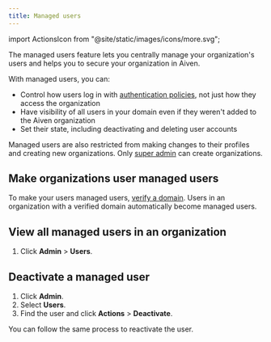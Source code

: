 ```yaml
---
title: Managed users
---
```


import ActionsIcon from "@site/static/images/icons/more.svg";

The managed users feature lets you centrally manage your organization's users and helps you to secure your organization in Aiven.

With managed users, you can:

- Control how users log in with [
  authentication policies](/docs/platform/howto/set-authentication-policies), not just how
  they access the organization
- Have visibility of all users in your domain even if they weren't added to the Aiven
  organization
- Set their state, including deactivating and deleting user accounts

Managed users are also restricted from making changes to their profiles and creating new
organizations. Only [super admin](/docs/platform/howto/make-super-admin)
can create organizations.

## Make organizations user managed users

To make your users managed users, [verify a domain](/docs/platform/howto/manage-domains).
Users in an organization with a verified domain automatically become managed users.

## View all managed users in an organization

1. Click **Admin** > **Users**.

## Deactivate a managed user

1. Click **Admin**.
1. Select **Users**.
1. Find the user and click <ActionsIcon className="icon"/> **Actions** > **Deactivate**.

You can follow the same process to reactivate the user.
